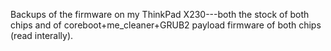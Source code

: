 Backups of the firmware on my ThinkPad X230---both the stock of both chips and of coreboot+me_cleaner+GRUB2 payload firmware of both chips (read interally).

